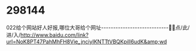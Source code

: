 # 298144
022给个网站好人好报,哪位大哥给个网址----------------------------🥘🥘点/此/进/入/http://www.baidu.com/link?url=NoK8PT47PahMhFH8Vie_jnciyIKNTTtVBQKpill6udK&amp;wd
